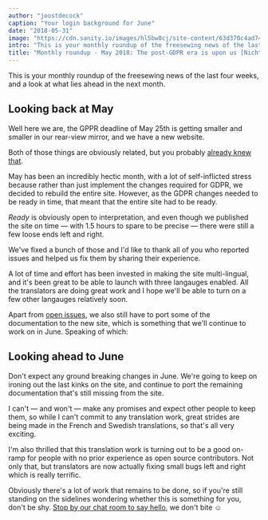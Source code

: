 ```yaml
---
author: "joostdecock"
caption: "Your login background for June"
date: "2018-05-31"
image: "https://cdn.sanity.io/images/hl5bw8cj/site-content/63d370c4ad7447d762f2ed053279bc3f11c7583d-1920x1080.jpg"
intro: "This is your monthly roundup of the freesewing news of the last four weeks, and a look at what lies ahead in the next month."
title: "Monthly roundup - May 2018: The post-GDPR era is upon us [Nicht übersetzt]"
---
```


This is your monthly roundup of the freesewing news of the last four weeks, and a look at what lies ahead in the next month.

## Looking back at May

Well here we are, the GPPR deadline of May 25th is getting smaller and smaller in 
our rear-view mirror, and we have a new website.

Both of those things are obviously related, but you probably [already knew that](/blog/gdpr-ready).

May has been an incredibly hectic month, with a lot of self-inflicted stress because rather
than just implement the changes required for GDPR, we decided to rebuild the entire site.
However, as the GDPR changes needed to be ready in time, that meant that the entire site had to
be ready. 

*Ready* is obviously open to interpretation, and even though we published the site on time
— with 1.5 hours to spare to be precise — there were still a few loose ends left and right.

We've fixed a bunch of those and I'd like to thank all of you who reported issues and helped us 
fix them by sharing their experience. 

A lot of time and effort has been invested in making the site multi-lingual, and it's been great
to be able to launch with three langauges enabled. All the translators are doing great work
and I hope we'll be able to turn on a few other langauges relatively soon.

Apart from [open issues](https://github.com/freesewing/site/issues), 
we also still have to port some of the documentation to the new site,
which is something that we'll continue to work on in June. Speaking of which:

## Looking ahead to June

Don't expect any ground breaking changes in June. We're going to keep on ironing out the 
last kinks on the site, and continue to port the remaining documentation that's still
missing from the site.

I can't — and won't — make any promises and expect other people to keep them, so while I can't 
commit to any translation work, great strides are being made in the French and Swedish translations,
so that's all very exciting.

I'm also thrilled that this translation work is turning out to be a good on-ramp for people
with no prior experience as open source contributors. Not only that, but translators are now
actually fixing small bugs left and right which is really terrific.

Obviously there's a lot of work that remains to be done, so if you're still standing on the
sidelines wondering whether this is something for you, don't be shy.
[Stop by our chat room to say hello](https://discord.freesewing.org/), we don't bite ☺️

